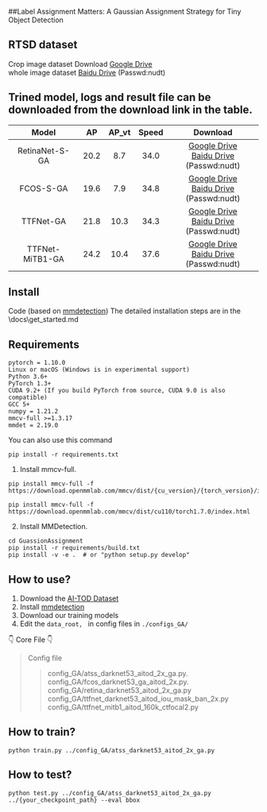 ##Label Assignment Matters: A Gaussian Assignment Strategy for Tiny Object Detection
## RTSD dataset
Crop image dataset Download [Google Drive](https://drive.google.com/file/d/1qgGpduDC9WUHqQzX-cewtIfjLobYNcD0/view?usp=sharing) <br> whole image dataset [Baidu Drive](https://pan.baidu.com/s/1GV85qMMQyaY3qzij6WTmqQ?pwd=nudt) (Passwd:nudt)
## Trined model, logs and result file can be downloaded from the download link in the table.

|Model          |    AP     |    AP_vt  |  Speed | Download  | 
|:-------------:| :-------------: | :------------: | :----: | :---------------------------------------------------------------------------------------: |
| RetinaNet-S-GA         | 20.2     | 8.7   | 34.0 |   [Google Drive](https://drive.google.com/drive/folders/1valb_vfn9KW03ejbjbZcV6cPl_7aDAhD?usp=sharing) <br> [Baidu Drive](https://pan.baidu.com/s/1ILX82r9gJDrCmroMfWsXPw) (Passwd:nudt) |     
| FCOS-S-GA              | 19.6     | 7.9   | 34.8 |    [Google Drive](https://drive.google.com/drive/folders/1CdBPDm1PqVmV_apCbACYvt6c0GksDeb3?usp=sharing) <br> [Baidu Drive](https://pan.baidu.com/s/1fHLF7goL8cNvmKpkrTWICQ) (Passwd:nudt) |
| TTFNet-GA              | 21.8     | 10.3  | 34.3 |    [Google Drive](https://drive.google.com/drive/folders/1S2LurXTQ_v2RK6rq6_ecFNbRRJ_nTsxg?usp=sharing) <br> [Baidu Drive](https://pan.baidu.com/s/1YEXCNUjTuD9LNy8S9WbwEQ) (Passwd:nudt) |
| TTFNet-MiTB1-GA        |  24.2    | 10.4  | 37.6 |    [Google Drive](https://drive.google.com/drive/folders/1DgwdTGERFZnyOpVMiKEuOcjpnskggLw3?usp=sharing) <br> [Baidu Drive](https://pan.baidu.com/s/1Vq_5SYpWYJTWrYxZU_UpZg) (Passwd:nudt) |


## Install
Code (based on [mmdetection](https://github.com/open-mmlab/mmdetection)) 
The detailed installation steps are in the \docs\get_started.md
## Requirements

```
pytorch = 1.10.0
Linux or macOS (Windows is in experimental support)
Python 3.6+
PyTorch 1.3+
CUDA 9.2+ (If you build PyTorch from source, CUDA 9.0 is also compatible)
GCC 5+
numpy = 1.21.2
mmcv-full >=1.3.17 
mmdet = 2.19.0
```
You can also use this command
```
pip install -r requirements.txt
```
1. Install mmcv-full.
```shell
pip install mmcv-full -f https://download.openmmlab.com/mmcv/dist/{cu_version}/{torch_version}/index.html
```
```shell
pip install mmcv-full -f https://download.openmmlab.com/mmcv/dist/cu110/torch1.7.0/index.html
```
2. Install MMDetection.
```shell
cd GuassionAssignment
pip install -r requirements/build.txt
pip install -v -e .  # or "python setup.py develop"
```
	
## How to use?

1) Download the [AI-TOD Dataset](https://drive.google.com/drive/folders/1mokzFtLCjyqalSEajYTUmyzXvOHAa4WX)
2) Install [mmdetection](https://github.com/open-mmlab/mmdetection)
3) Download our training models 
4) Edit the ```data_root, ``` in  config files in ```./configs_GA/```

👇 Core File 👇
>  Config file
>> config_GA/atss_darknet53_aitod_2x_ga.py.  
>> config_GA/fcos_darknet53_ga_aitod_2x.py.
>> config_GA/retina_darknet53_aitod_2x_ga.py  
>> config_GA/ttfnet_darknet53_aitod_iou_mask_ban_2x.py
>> config_GA/ttfnet_mitb1_aitod_160k_ctfocal2.py


## How to train?
```
python train.py ../config_GA/atss_darknet53_aitod_2x_ga.py 
```

## How to test?
```
python test.py ../config_GA/atss_darknet53_aitod_2x_ga.py ../{your_checkpoint_path} --eval bbox 
```


